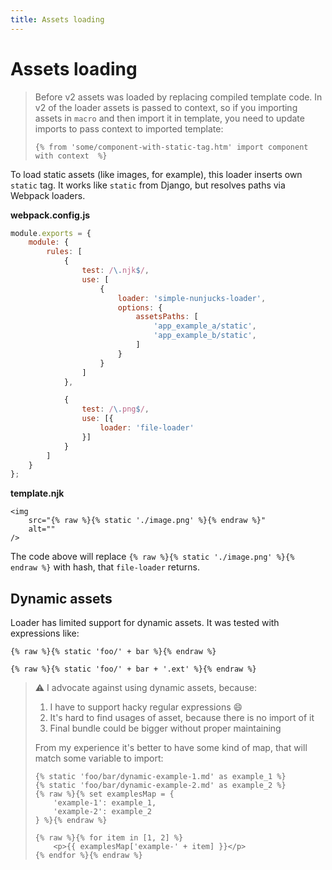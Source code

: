 ```yaml
---
title: Assets loading
---
```


# Assets loading

> Before v2 assets was loaded by replacing compiled template code.
> In v2 of the loader assets is passed to context, so if you importing assets
> in `macro` and then import it in template, you need to update imports to pass
> context to imported template:
>
>     {% from 'some/component-with-static-tag.htm' import component with context  %}

To load static assets (like images, for example), this loader inserts own
`static` tag. It works like `static` from Django, but resolves paths via
Webpack loaders.

**webpack.config.js**

```js
module.exports = {
    module: {
        rules: [
            {
                test: /\.njk$/,
                use: [
                    {
                        loader: 'simple-nunjucks-loader',
                        options: {
                            assetsPaths: [
                                'app_example_a/static',
                                'app_example_b/static',
                            ]
                        }
                    }
                ]
            },

            {
                test: /\.png$/,
                use: [{
                    loader: 'file-loader'
                }]
            }
        ]
    }
};
```

**template.njk**

```nunjucks
<img
    src="{% raw %}{% static './image.png' %}{% endraw %}"
    alt=""
/>
```

The code above will replace `{% raw %}{% static './image.png' %}{% endraw %}`
with hash, that `file-loader` returns.

## Dynamic assets

Loader has limited support for dynamic assets. It was tested with expressions
like:

```nunjucks
{% raw %}{% static 'foo/' + bar %}{% endraw %}
```

```nunjucks
{% raw %}{% static 'foo/' + bar + '.ext' %}{% endraw %}
```

> :warning: I advocate against using dynamic assets, because:
>
> 1. I have to support hacky regular expressions :smile:
> 2. It's hard to find usages of asset, because there is no import of it
> 3. Final bundle could be bigger without proper maintaining
>
> From my experience it's better to have some kind of map, that will match some
> variable to import:
>
> ```nunjucks
> {% static 'foo/bar/dynamic-example-1.md' as example_1 %}
> {% static 'foo/bar/dynamic-example-2.md' as example_2 %}
> {% raw %}{% set examplesMap = {
>     'example-1': example_1,
>     'example-2': example_2
> } %}{% endraw %}
>
> {% raw %}{% for item in [1, 2] %}
>     <p>{{ examplesMap['example-' + item] }}</p>
> {% endfor %}{% endraw %}
> ```
